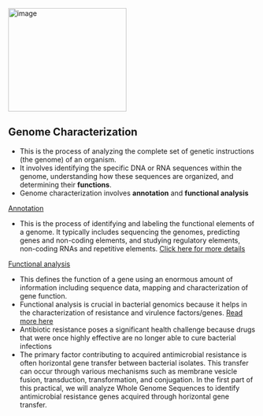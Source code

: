 <img width="240" height="210" alt="image" src="https://github.com/user-attachments/assets/62df9ee6-5dc5-4cee-8a45-92fe483eb319" />

## Genome Characterization

- This is the process of analyzing the complete set of genetic instructions (the genome) of an organism.
- It involves identifying the specific DNA or RNA sequences within the genome, understanding how these sequences are organized, and determining their **functions**.
- Genome characterization involves **annotation** and **functional analysis**
  
 <ins>Annotation</ins>
- This is the process of identifying and labeling the functional elements of a genome. It typically includes sequencing the genomes, predicting genes and non-coding elements, and studying regulatory elements, non-coding RNAs and repetitive elements. [Click here for more details](https://www.cd-genomics.com/resource-genome-assembly-annotation-background-workflow-applications.html#:~:text=Genome%20annotation%20is%20the%20process%20of%20identifying,regulatory%20elements%2C%20non%2Dcoding%20RNAs%20and%20repetitive%20elements.)

<ins>Functional analysis</ins>

- This defines the function of a gene using an enormous amount of information including sequence data, mapping and characterization of gene function.
- Functional analysis is crucial in bacterial genomics because it helps in the characterization of resistance and virulence factors/genes. [Read more here](https://www.mdpi.com/2073-4425/8/1/39)
- Antibiotic resistance poses a significant health challenge because drugs that were once highly effective are no longer able to cure bacterial infections
- The primary factor contributing to acquired antimicrobial resistance is often horizontal gene transfer between bacterial isolates. This transfer can occur through various mechanisms such as membrane vesicle fusion, transduction, transformation, and conjugation. In the first part of this practical, we will analyze Whole Genome Sequences to identify antimicrobial resistance genes acquired through horizontal gene transfer.

  


